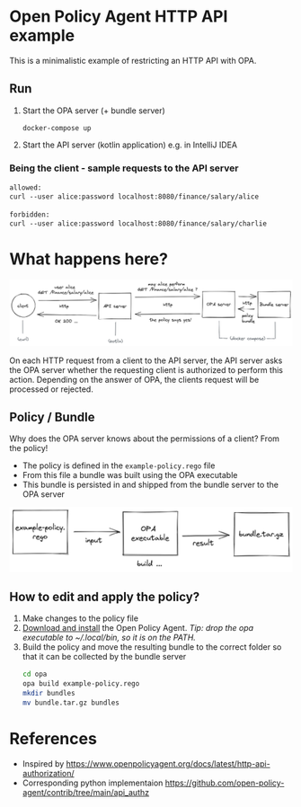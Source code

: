 # Open Policy Agent HTTP API example

This is a minimalistic example of 
restricting an HTTP API with OPA.


## Run

1. Start the OPA server (+ bundle server)
    ```
    docker-compose up
    ``` 
2. Start the API server (kotlin application) e.g. in IntelliJ IDEA

### Being the client - sample requests to the API server

```
allowed:
curl --user alice:password localhost:8080/finance/salary/alice

forbidden:
curl --user alice:password localhost:8080/finance/salary/charlie
```

# What happens here?

![](docs/opa_flow.png)

On each HTTP request from a client to the API server, 
the API server asks the OPA server whether the requesting client
is authorized to perform this action.
Depending on the answer of OPA, 
the clients request will be processed or rejected.  


## Policy / Bundle
Why does the OPA server knows about the permissions of a client?
From the policy!

- The policy is defined in the `example-policy.rego` file
- From this file a bundle was built using the OPA executable
- This bundle is persisted in and shipped from the bundle server to the OPA server

![](docs/opa_build.png)


## How to edit and apply the policy?

1. Make changes to the policy file
2. [Download and install](https://www.openpolicyagent.org/docs/v0.11.0/get-started/) the Open Policy Agent. *Tip: drop the opa executable to ~/.local/bin, so it is on the PATH.*
3. Build the policy and move the resulting bundle to the correct folder so that it can be collected by the bundle server
    ```sh
    cd opa
    opa build example-policy.rego
    mkdir bundles
    mv bundle.tar.gz bundles
    ```


# References

- Inspired by https://www.openpolicyagent.org/docs/latest/http-api-authorization/
- Corresponding python implementaion https://github.com/open-policy-agent/contrib/tree/main/api_authz
